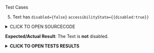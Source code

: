 Test Cases

5. Text has `disabled={false}` `accessibilityState={{disabled:true}}`

<details><summary>CLICK TO OPEN SOURCECODE</summary>
<p>

```javascript
<Text
  style={styles.text}
  onPress={() => console.warn('onPress')}
  disabled={false}
  accessibilityState={{disabled: true}}>
  This is a Text
</Text>
```

</p>
</details>

**Expected/Actual Result**:
The Text is **not** disabled. 

**<details><summary>CLICK TO OPEN TESTS RESULTS</summary>**
<p>

<video src="" width="1000" />

</p>
</details>
